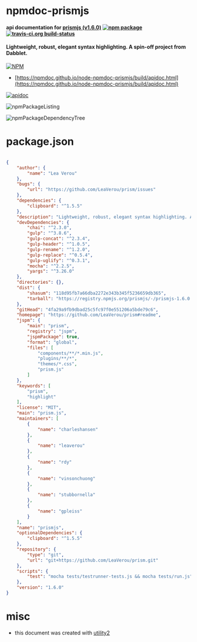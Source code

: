 # npmdoc-prismjs

#### api documentation for  [prismjs (v1.6.0)](https://github.com/LeaVerou/prism#readme)  [![npm package](https://img.shields.io/npm/v/npmdoc-prismjs.svg?style=flat-square)](https://www.npmjs.org/package/npmdoc-prismjs) [![travis-ci.org build-status](https://api.travis-ci.org/npmdoc/node-npmdoc-prismjs.svg)](https://travis-ci.org/npmdoc/node-npmdoc-prismjs)

#### Lightweight, robust, elegant syntax highlighting. A spin-off project from Dabblet.

[![NPM](https://nodei.co/npm/prismjs.png?downloads=true&downloadRank=true&stars=true)](https://www.npmjs.com/package/prismjs)

- [https://npmdoc.github.io/node-npmdoc-prismjs/build/apidoc.html](https://npmdoc.github.io/node-npmdoc-prismjs/build/apidoc.html)

[![apidoc](https://npmdoc.github.io/node-npmdoc-prismjs/build/screenCapture.buildCi.browser.%252Ftmp%252Fbuild%252Fapidoc.html.png)](https://npmdoc.github.io/node-npmdoc-prismjs/build/apidoc.html)

![npmPackageListing](https://npmdoc.github.io/node-npmdoc-prismjs/build/screenCapture.npmPackageListing.svg)

![npmPackageDependencyTree](https://npmdoc.github.io/node-npmdoc-prismjs/build/screenCapture.npmPackageDependencyTree.svg)



# package.json

```json

{
    "author": {
        "name": "Lea Verou"
    },
    "bugs": {
        "url": "https://github.com/LeaVerou/prism/issues"
    },
    "dependencies": {
        "clipboard": "^1.5.5"
    },
    "description": "Lightweight, robust, elegant syntax highlighting. A spin-off project from Dabblet.",
    "devDependencies": {
        "chai": "^2.3.0",
        "gulp": "^3.8.6",
        "gulp-concat": "^2.3.4",
        "gulp-header": "^1.0.5",
        "gulp-rename": "^1.2.0",
        "gulp-replace": "^0.5.4",
        "gulp-uglify": "^0.3.1",
        "mocha": "^2.2.5",
        "yargs": "^3.26.0"
    },
    "directories": {},
    "dist": {
        "shasum": "118d95fb7a66dba2272e343b345f5236659db365",
        "tarball": "https://registry.npmjs.org/prismjs/-/prismjs-1.6.0.tgz"
    },
    "gitHead": "4fa29a9fb9dbad25c5fc97f0e551206a5bde79c6",
    "homepage": "https://github.com/LeaVerou/prism#readme",
    "jspm": {
        "main": "prism",
        "registry": "jspm",
        "jspmPackage": true,
        "format": "global",
        "files": [
            "components/**/*.min.js",
            "plugins/**/*",
            "themes/*.css",
            "prism.js"
        ]
    },
    "keywords": [
        "prism",
        "highlight"
    ],
    "license": "MIT",
    "main": "prism.js",
    "maintainers": [
        {
            "name": "charleshansen"
        },
        {
            "name": "leaverou"
        },
        {
            "name": "rdy"
        },
        {
            "name": "vinsonchuong"
        },
        {
            "name": "stubbornella"
        },
        {
            "name": "gpleiss"
        }
    ],
    "name": "prismjs",
    "optionalDependencies": {
        "clipboard": "^1.5.5"
    },
    "repository": {
        "type": "git",
        "url": "git+https://github.com/LeaVerou/prism.git"
    },
    "scripts": {
        "test": "mocha tests/testrunner-tests.js && mocha tests/run.js"
    },
    "version": "1.6.0"
}
```



# misc
- this document was created with [utility2](https://github.com/kaizhu256/node-utility2)
